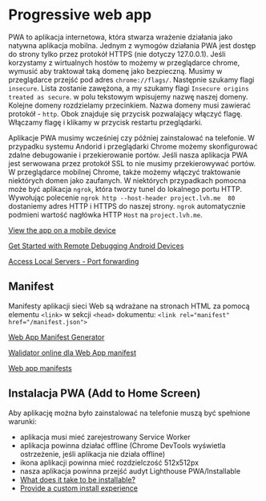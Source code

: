 # Progressive web app

PWA to aplikacja internetowa, która stwarza wrażenie działania jako natywna aplikacja mobilna.
Jednym z wymogów działania PWA jest dostęp do strony tylko przez protokół HTTPS (nie dotyczy 127.0.0.1).
Jeśli korzystamy z wirtualnych hostów to możemy w przeglądarce chrome, wymusić aby traktował taką domenę jako bezpieczną. Musimy w przeglądarce przejść pod adres `chrome://flags/`. Następnie szukamy flagi `insecure`. Lista zostanie zawężona, a my szukamy flagi `Insecure origins treated as secure`. w polu tekstowym wpisujemy nazwę naszej domeny. Kolejne domeny rozdzielamy przecinkiem. Nazwa domeny musi zawierać protokół - `http`. Obok znajduje się przycisk pozwalający włączyć flagę. Włączamy flagę i klikamy w przycisk restartu przeglądarki.

Aplikacje PWA musimy wcześniej czy później zainstalować na telefonie. W przypadku systemu Andorid i przeglądarki Chrome możemy skonfigurować zdalne debugowanie i przekierowanie portów. Jeśli nasza aplikacja PWA jest serwowana przez protokół SSL to nie musimy przekierowywać portów. W przeglądarce mobilnej Chrome, także możemy włączyć traktowanie niektórych domen jako zaufanych. W niektórych przypadkach pomocna może być aplikacja `ngrok`, która tworzy tunel do lokalnego portu HTTP. Wywołując polecenie `ngrok http --host-header project.lvh.me  80` dostaniemy adres HTTP i HTTPS do naszej strony. `ngrok` automatycznie podmieni wartość nagłówka HTTP `Host` na `project.lvh.me`.

[View the app on a mobile device](https://codelabs.developers.google.com/codelabs/add-to-home-screen/#4)

[Get Started with Remote Debugging Android Devices](https://developers.google.com/web/tools/chrome-devtools/remote-debugging#remote-debugging-on-android-with-chrome-devtools)

[Access Local Servers - Port forwarding](https://developers.google.com/web/tools/chrome-devtools/remote-debugging/local-server?hl=en#use-port-forwarding-when-site-and-device-on-different-networks)


## Manifest

Manifesty aplikacji sieci Web są wdrażane na stronach HTML za pomocą elementu `<link>` w sekcji `<head>` dokumentu: `<link rel="manifest" href="/manifest.json">`

[Web App Manifest Generator](https://app-manifest.firebaseapp.com/)

[Walidator online dla Web App manifest](https://manifest-validator.appspot.com/)

[Web app manifests](https://developer.mozilla.org/en-US/docs/Web/Manifest)


## Instalacja PWA (Add to Home Screen)

Aby aplikację można było zainstalować na telefonie muszą być spełnione warunki:

* aplikacja musi mieć zarejestrowany Service Worker
* aplikacja powinna działać offline (Chrome DevTools wyświetla ostrzeżenie, jeśli aplikacja nie działa offline)
* ikona aplikacji powinna mieć rozdzielczość 512x512px
* nasza aplikacja powinna przejść audyt Lighthouse PWA/Installable
* [What does it take to be installable?](https://web.dev/en/install-criteria/)
* [Provide a custom install experience](https://web.dev/en/customize-install/)
